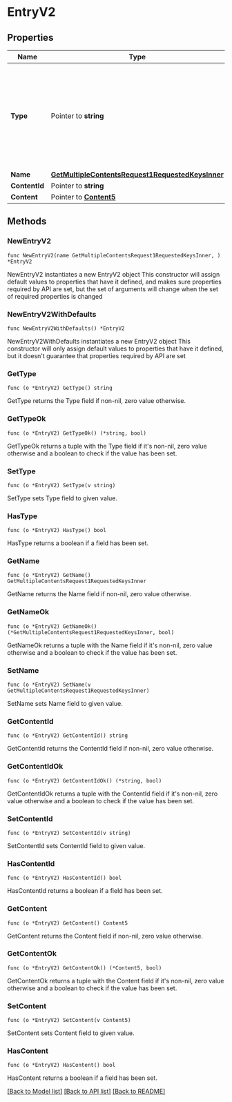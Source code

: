 # EntryV2

## Properties

Name | Type | Description | Notes
------------ | ------------- | ------------- | -------------
**Type** | Pointer to **string** | Declares the type of a Nessie content object, which is currently one of ICEBERG_TABLE, DELTA_LAKE_TABLE, ICEBERG_VIEW, NAMESPACE or UDF, which are the discriminator mapping values of the &#39;Content&#39; type. | [optional] 
**Name** | [**GetMultipleContentsRequest1RequestedKeysInner**](GetMultipleContentsRequest1RequestedKeysInner.md) |  | 
**ContentId** | Pointer to **string** |  | [optional] 
**Content** | Pointer to [**Content5**](Content5.md) |  | [optional] 

## Methods

### NewEntryV2

`func NewEntryV2(name GetMultipleContentsRequest1RequestedKeysInner, ) *EntryV2`

NewEntryV2 instantiates a new EntryV2 object
This constructor will assign default values to properties that have it defined,
and makes sure properties required by API are set, but the set of arguments
will change when the set of required properties is changed

### NewEntryV2WithDefaults

`func NewEntryV2WithDefaults() *EntryV2`

NewEntryV2WithDefaults instantiates a new EntryV2 object
This constructor will only assign default values to properties that have it defined,
but it doesn't guarantee that properties required by API are set

### GetType

`func (o *EntryV2) GetType() string`

GetType returns the Type field if non-nil, zero value otherwise.

### GetTypeOk

`func (o *EntryV2) GetTypeOk() (*string, bool)`

GetTypeOk returns a tuple with the Type field if it's non-nil, zero value otherwise
and a boolean to check if the value has been set.

### SetType

`func (o *EntryV2) SetType(v string)`

SetType sets Type field to given value.

### HasType

`func (o *EntryV2) HasType() bool`

HasType returns a boolean if a field has been set.

### GetName

`func (o *EntryV2) GetName() GetMultipleContentsRequest1RequestedKeysInner`

GetName returns the Name field if non-nil, zero value otherwise.

### GetNameOk

`func (o *EntryV2) GetNameOk() (*GetMultipleContentsRequest1RequestedKeysInner, bool)`

GetNameOk returns a tuple with the Name field if it's non-nil, zero value otherwise
and a boolean to check if the value has been set.

### SetName

`func (o *EntryV2) SetName(v GetMultipleContentsRequest1RequestedKeysInner)`

SetName sets Name field to given value.


### GetContentId

`func (o *EntryV2) GetContentId() string`

GetContentId returns the ContentId field if non-nil, zero value otherwise.

### GetContentIdOk

`func (o *EntryV2) GetContentIdOk() (*string, bool)`

GetContentIdOk returns a tuple with the ContentId field if it's non-nil, zero value otherwise
and a boolean to check if the value has been set.

### SetContentId

`func (o *EntryV2) SetContentId(v string)`

SetContentId sets ContentId field to given value.

### HasContentId

`func (o *EntryV2) HasContentId() bool`

HasContentId returns a boolean if a field has been set.

### GetContent

`func (o *EntryV2) GetContent() Content5`

GetContent returns the Content field if non-nil, zero value otherwise.

### GetContentOk

`func (o *EntryV2) GetContentOk() (*Content5, bool)`

GetContentOk returns a tuple with the Content field if it's non-nil, zero value otherwise
and a boolean to check if the value has been set.

### SetContent

`func (o *EntryV2) SetContent(v Content5)`

SetContent sets Content field to given value.

### HasContent

`func (o *EntryV2) HasContent() bool`

HasContent returns a boolean if a field has been set.


[[Back to Model list]](../README.md#documentation-for-models) [[Back to API list]](../README.md#documentation-for-api-endpoints) [[Back to README]](../README.md)


